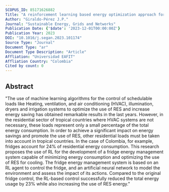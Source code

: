 ```yaml
---
SCOPUS_ID: 85171626882
Title: "A reinforcement learning based energy optimization approach for household fridges"
Author: "Giraldo-Pérez J.P."
Journal: "Sustainable Energy, Grids and Networks"
Publication Date: {'$date': '2023-12-01T00:00:00Z'}
Publication Year: 2023
DOI: "10.1016/j.segan.2023.101174"
Source Type: "Journal"
Document Type: "ar"
Document Type Description: "Article"
Affliation: "Universidad EAFIT"
Affliation Country: "Colombia"
Cited by count: 0
---
```


## Abstract
"The use of machine learning algorithms for the control of schedulable loads like Heating, ventilation, and air conditioning (HVAC), illumination, dryers and irrigation systems to optimize the use of RES and increase energy saving has obtained remarkable results in the last years. However, in the residential sector of tropical countries where HVAC systems are not necessary, these loads represent only a small percentage of the total energy consumption. In order to achieve a significant impact on energy savings and promote the use of RES, other residential loads must be taken into account in tropical countries. In the case of Colombia, for example, fridges account for 24% of residential energy consumption. This research proposes the use of RL for the development of a fridge energy management system capable of minimizing energy consumption and optimizing the use of RES for cooling. The fridge energy management system is based on an RL agent to control the fridge, and an artificial neural network to model the environment and assess the impact of its actions. Compared to the original fridge control, the RL-based control successfully reduced the total energy usage by 23% while also increasing the use of RES energy."
